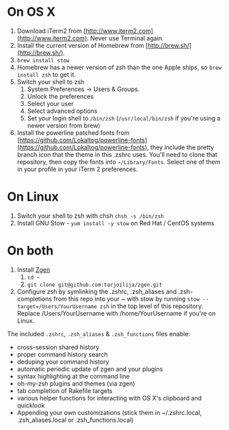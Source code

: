 # On OS X
1. Download iTerm2 from [http://www.iterm2.com](http://www.iterm2.com). Never use Terminal again.
2. Install the current version of Homebrew from [http://brew.sh/](http://brew.sh/).
3. ```brew install stow```
4. Homebrew has a newer version of zsh than the one Apple ships, so `brew install zsh` to get it.
5. Switch your shell to zsh
    1. System Preferences -> Users & Groups.
    2. Unlock the preferences
    3. Select your user
    4. Select advanced options
    5. Set your login shell to `/bin/zsh` (`/usr/local/bin/zsh` if you're using a newer version from brew)
6. Install the powerline patched fonts from [https://github.com/Lokaltog/powerline-fonts](https://github.com/Lokaltog/powerline-fonts), they include the pretty branch icon that the theme in this .zshrc uses. You'll need to clone that repository, then copy the fonts into `~/Library/Fonts`. Select one of them in your profile in your iTerm 2 preferences.

# On Linux
1. Switch your shell to zsh with chsh `chsh -s /bin/zsh`
2. Install GNU Stow - `yum install -y stow` on Red Hat / CentOS systems

# On both
1. Install [Zgen](https://github.com/tarjoilija/zgen)
    1. `cd ~`
    2. `git clone git@github.com:tarjoilija/zgen.git`
2. Configure zsh by symlinking the .zshrc, .zsh_aliases and .zsh-completions from this repo into your ~ with stow by running `stow --target=/Users/YourUsername zsh` in the top level of this repository. Replace /Users/YourUsername with /home/YourUsername if you're on Linux.

The included `.zshrc`, `.zsh_aliases` & `.zsh_functions` files enable:
* cross-session shared history
* proper command history search
* deduping your command history
* automatic periodic update of zgen and your plugins
* syntax highlighting at the command line
* oh-my-zsh plugins and themes (via zgen)
* tab completion of Rakefile targets
* various helper functions for interacting with OS X's clipboard and quicklook
* Appending your own customizations (stick them in ~/.zshrc.local, .zsh_aliases.local or .zsh_functions.local)
